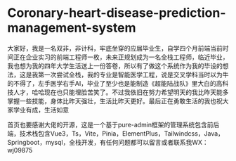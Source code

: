 # Coronary-heart-disease-prediction-management-system

大家好，我是一名双非，非计科，牢底坐穿的应届毕业生，自学四个月前端当前时间正在企业实习的前端工程师一枚，未来正规划成为一名全栈工程师，临近毕业，我也想为我的四年大学生活送上一份答卷，所以有了做这个系统作为我的毕设的想法，这是我第一次尝试全栈，我的专业是智能医学工程，说是交叉学科当时以为牛的不得了，左手医学右手AI，毕业了至少也是能制造《超能陆战队》里大白的高科技人才，哈哈现在也只能埋脸苦笑了。不过我依旧在努力希望明天的我比昨天能多掌握一些技能，身体比昨天强壮，生活比昨天更好。最后正在勇敢生活的我也祝大家学业有成，生活如意



首页也要感谢大佬的开源，这是一个基于pure-admin框架的管理系统包含前后端，技术栈包含Vue3，Ts，Vite，Pinia，ElementPlus，Tailwindcss，Java，Springboot，mysql，全栈开发，有任何问题都可以留言或者联系我WX：wj09875

